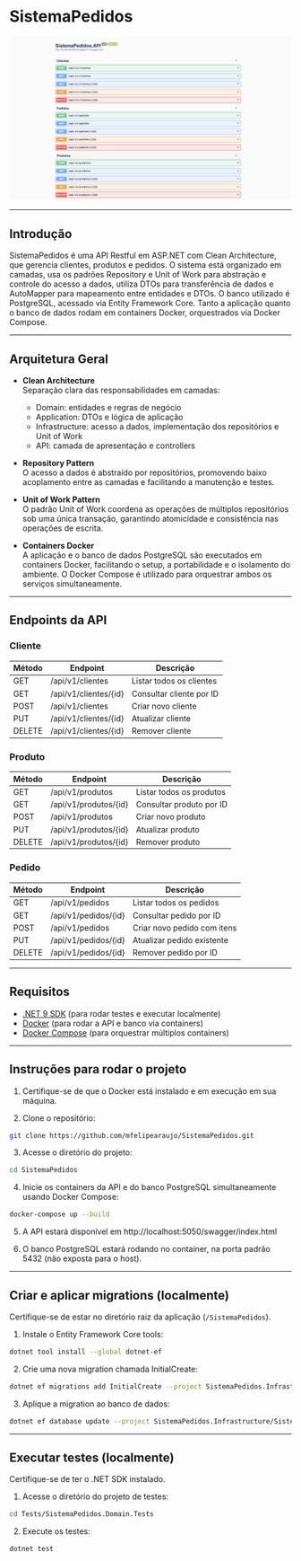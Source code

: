 # SistemaPedidos

![Captura de tela](assets/captura-de-tela.png)

---

## Introdução

SistemaPedidos é uma API Restful em ASP.NET com Clean Architecture, que gerencia clientes, produtos e pedidos. O sistema está organizado em camadas, usa os padrões Repository e Unit of Work para abstração e controle do acesso a dados, utiliza DTOs para transferência de dados e AutoMapper para mapeamento entre entidades e DTOs. O banco utilizado é PostgreSQL, acessado via Entity Framework Core. Tanto a aplicação quanto o banco de dados rodam em containers Docker, orquestrados via Docker Compose.

---

## Arquitetura Geral

-   **Clean Architecture**  
    Separação clara das responsabilidades em camadas:
    -   Domain: entidades e regras de negócio
    -   Application: DTOs e lógica de aplicação
    -   Infrastructure: acesso a dados, implementação dos repositórios e Unit of Work
    -   API: camada de apresentação e controllers

-   **Repository Pattern**  
    O acesso a dados é abstraído por repositórios, promovendo baixo acoplamento entre as camadas e facilitando a manutenção e testes.

-   **Unit of Work Pattern**  
    O padrão Unit of Work coordena as operações de múltiplos repositórios sob uma única transação, garantindo atomicidade e consistência nas operações de escrita.

-   **Containers Docker**  
    A aplicação e o banco de dados PostgreSQL são executados em containers Docker, facilitando o setup, a portabilidade e o isolamento do ambiente. O Docker Compose é utilizado para orquestrar ambos os serviços simultaneamente.

---

## Endpoints da API

### Cliente

| Método | Endpoint              | Descrição                |
| ------ | --------------------- | ------------------------ |
| GET    | /api/v1/clientes      | Listar todos os clientes |
| GET    | /api/v1/clientes/{id} | Consultar cliente por ID |
| POST   | /api/v1/clientes      | Criar novo cliente       |
| PUT    | /api/v1/clientes/{id} | Atualizar cliente        |
| DELETE | /api/v1/clientes/{id} | Remover cliente          |

### Produto

| Método | Endpoint              | Descrição                |
| ------ | --------------------- | ------------------------ |
| GET    | /api/v1/produtos      | Listar todos os produtos |
| GET    | /api/v1/produtos/{id} | Consultar produto por ID |
| POST   | /api/v1/produtos      | Criar novo produto       |
| PUT    | /api/v1/produtos/{id} | Atualizar produto        |
| DELETE | /api/v1/produtos/{id} | Remover produto          |

### Pedido

| Método | Endpoint             | Descrição                   |
| ------ | -------------------- | --------------------------- |
| GET    | /api/v1/pedidos      | Listar todos os pedidos     |
| GET    | /api/v1/pedidos/{id} | Consultar pedido por ID     |
| POST   | /api/v1/pedidos      | Criar novo pedido com itens |
| PUT    | /api/v1/pedidos/{id} | Atualizar pedido existente  |
| DELETE | /api/v1/pedidos/{id} | Remover pedido por ID       |

---

## Requisitos

-   [.NET 9 SDK](https://dotnet.microsoft.com/pt-br/download) (para rodar testes e executar localmente)
-   [Docker](https://docs.docker.com/get-docker/) (para rodar a API e banco via containers)
-   [Docker Compose](https://docs.docker.com/compose/) (para orquestrar múltiplos containers)

---

## Instruções para rodar o projeto

1. Certifique-se de que o Docker está instalado e em execução em sua máquina.

2. Clone o repositório:

```bash
git clone https://github.com/mfelipearaujo/SistemaPedidos.git
```

3. Acesse o diretório do projeto:

```bash
cd SistemaPedidos
```

4. Inicie os containers da API e do banco PostgreSQL simultaneamente usando Docker Compose:

```bash
docker-compose up --build
```

5. A API estará disponível em http://localhost:5050/swagger/index.html

6. O banco PostgreSQL estará rodando no container, na porta padrão 5432 (não exposta para o host).

---

## Criar e aplicar migrations (localmente)

Certifique-se de estar no diretório raiz da aplicação (`/SistemaPedidos`).

1. Instale o Entity Framework Core tools:

```bash
dotnet tool install --global dotnet-ef
```

2. Crie uma nova migration chamada InitialCreate:

```bash
dotnet ef migrations add InitialCreate --project SistemaPedidos.Infrastructure/SistemaPedidos.Infrastructure.csproj --startup-project SistemaPedidos.API/SistemaPedidos.API.csproj
```

3. Aplique a migration ao banco de dados:

```bash
dotnet ef database update --project SistemaPedidos.Infrastructure/SistemaPedidos.Infrastructure.csproj --startup-project SistemaPedidos.API/SistemaPedidos.API.csproj
```

---

## Executar testes (localmente)

Certifique-se de ter o .NET SDK instalado.

1. Acesse o diretório do projeto de testes:

```bash
cd Tests/SistemaPedidos.Domain.Tests
```

2. Execute os testes:

```bash
dotnet test
```
